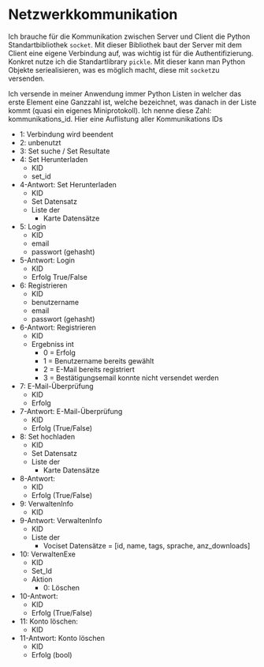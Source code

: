 # Netzwerkkommunikation

Ich brauche für die Kommunikation zwischen Server und Client die Python Standartbibliothek `socket`. Mit dieser Bibliothek baut der Server mit dem Client eine eigene Verbindung auf, was wichtig ist für die Authentifizierung.
Konkret nutze ich die Standartlibrary `pickle`. Mit dieser kann man Python Objekte seriealisieren, was es möglich macht, diese mit `socket`zu versenden.

Ich versende in meiner Anwendung immer Python Listen in welcher das erste Element eine Ganzzahl ist, welche bezeichnet, was danach in der Liste kommt (quasi ein eigenes Miniprotokoll). Ich nenne diese Zahl: kommunikations_id. Hier eine Auflistung aller Kommunikations IDs

- 1: Verbindung wird beendent
- 2: unbenutzt
- 3: Set suche / Set Resultate
- 4: Set Herunterladen
  - KID
  - set_id
- 4-Antwort: Set Herunterladen
  - KID
  - Set Datensatz
  - Liste der
    - Karte Datensätze
- 5: Login
  - KID
  - email
  - passwort (gehasht)
- 5-Antwort: Login
  - KID
  - Erfolg True/False
- 6: Registrieren
  - KID
  - benutzername
  - email
  - passwort (gehasht)
- 6-Antwort: Registrieren
  - KID
  - Ergebniss int
    - 0 = Erfolg
    - 1 = Benutzername bereits gewählt
    - 2 = E-Mail bereits registriert
    - 3 = Bestätigungsemail konnte nicht versendet werden
- 7: E-Mail-Überprüfung
  - KID
  - Erfolg
- 7-Antwort: E-Mail-Überprüfung
  - KID
  - Erfolg (True/False)
- 8: Set hochladen
  - KID
  - Set Datensatz
  - Liste der
    - Karte Datensätze
- 8-Antwort:
  - KID
  - Erfolg (True/False)
- 9: VerwaltenInfo
  - KID
- 9-Antwort: VerwaltenInfo
  - KID
  - Liste der 
    - Vociset Datensätze
    = [id, name, tags, sprache, anz_downloads]
- 10: VerwaltenExe
  - KID
  - Set_Id
  - Aktion
    - 0: Löschen
- 10-Antwort:
  - KID
  - Erfolg (True/False)
- 11: Konto löschen:
  - KID
- 11-Antwort: Konto löschen
  - KID
  - Erfolg (bool)

